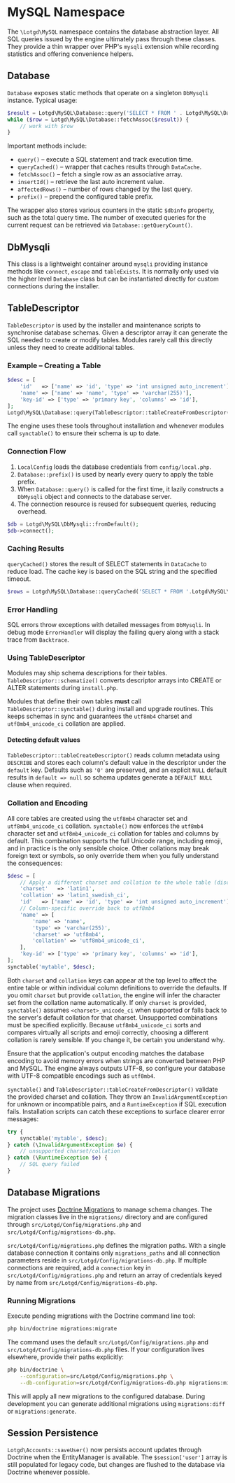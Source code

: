 # MySQL Namespace

The `\Lotgd\MySQL` namespace contains the database abstraction layer.  All SQL queries issued by the engine ultimately pass through these classes.  They provide a thin wrapper over PHP's `mysqli` extension while recording statistics and offering convenience helpers.

## Database

`Database` exposes static methods that operate on a singleton `DbMysqli` instance.  Typical usage:

```php
$result = Lotgd\MySQL\Database::query('SELECT * FROM ' . Lotgd\MySQL\Database::prefix('accounts'));
while ($row = Lotgd\MySQL\Database::fetchAssoc($result)) {
    // work with $row
}
```

Important methods include:

- `query()` – execute a SQL statement and track execution time.
- `queryCached()` – wrapper that caches results through `DataCache`.
- `fetchAssoc()` – fetch a single row as an associative array.
- `insertId()` – retrieve the last auto increment value.
- `affectedRows()` – number of rows changed by the last query.
- `prefix()` – prepend the configured table prefix.

The wrapper also stores various counters in the static `$dbinfo` property, such as the total query time. The number of executed queries for the current request can be retrieved via `Database::getQueryCount()`.

## DbMysqli

This class is a lightweight container around `mysqli` providing instance methods like `connect`, `escape` and `tableExists`.  It is normally only used via the higher level `Database` class but can be instantiated directly for custom connections during the installer.

## TableDescriptor

`TableDescriptor` is used by the installer and maintenance scripts to synchronise database schemas.  Given a descriptor array it can generate the SQL needed to create or modify tables.  Modules rarely call this directly unless they need to create additional tables.

### Example – Creating a Table

```php
$desc = [
    'id'   => ['name' => 'id', 'type' => 'int unsigned auto_increment'],
    'name' => ['name' => 'name', 'type' => 'varchar(255)'],
    'key-id' => ['type' => 'primary key', 'columns' => 'id'],
];
Lotgd\MySQL\Database::query(TableDescriptor::tableCreateFromDescriptor('mytable', $desc));
```

The engine uses these tools throughout installation and whenever modules call `synctable()` to ensure their schema is up to date.

### Connection Flow

1. `LocalConfig` loads the database credentials from `config/local.php`.
2. `Database::prefix()` is used by nearly every query to apply the table prefix.
3. When `Database::query()` is called for the first time, it lazily constructs a `DbMysqli` object and connects to the database server.
4. The connection resource is reused for subsequent queries, reducing overhead.

```php
$db = Lotgd\MySQL\DbMysqli::fromDefault();
$db->connect();
```

### Caching Results

`queryCached()` stores the result of SELECT statements in `DataCache` to reduce load. The cache key is based on the SQL string and the specified timeout.

```php
$rows = Lotgd\MySQL\Database::queryCached('SELECT * FROM '.Lotgd\MySQL\Database::prefix('armor'), 3600);
```

### Error Handling

SQL errors throw exceptions with detailed messages from `DbMysqli`. In debug mode `ErrorHandler` will display the failing query along with a stack trace from `Backtrace`.

### Using TableDescriptor

Modules may ship schema descriptions for their tables. `TableDescriptor::schematize()` converts descriptor arrays into CREATE or ALTER statements during `install.php`.

Modules that define their own tables **must** call `TableDescriptor::synctable()` during install and upgrade routines. This keeps schemas in sync and guarantees the `utf8mb4` charset and `utf8mb4_unicode_ci` collation are applied.

#### Detecting default values

`TableDescriptor::tableCreateDescriptor()` reads column metadata using
`DESCRIBE` and stores each column's default value in the descriptor under the
`default` key. Defaults such as `'0'` are preserved, and an explicit `NULL`
default results in `default => null` so schema updates generate a `DEFAULT NULL`
clause when required.

### Collation and Encoding

All core tables are created using the `utf8mb4` character set and `utf8mb4_unicode_ci` collation.
`synctable()` now enforces the `utf8mb4` character set and
`utf8mb4_unicode_ci` collation for tables and columns by default. This
combination supports the full Unicode range, including emoji, and in
practice is the only sensible choice. Other collations may break foreign
text or symbols, so only override them when you fully understand the
consequences:

```php
$desc = [
    // Apply a different charset and collation to the whole table (discouraged)
    'charset'   => 'latin1',
    'collation' => 'latin1_swedish_ci',
    'id'   => ['name' => 'id', 'type' => 'int unsigned auto_increment'],
    // Column‑specific override back to utf8mb4
    'name' => [
        'name' => 'name',
        'type' => 'varchar(255)',
        'charset' => 'utf8mb4',
        'collation' => 'utf8mb4_unicode_ci',
    ],
    'key-id' => ['type' => 'primary key', 'columns' => 'id'],
];
synctable('mytable', $desc);
```

Both `charset` and `collation` keys can appear at the top level to affect the
entire table or within individual column definitions to override the defaults.
If you omit `charset` but provide `collation`, the engine will infer the
character set from the collation name automatically. If only `charset` is
provided, `synctable()` assumes `<charset>_unicode_ci` when supported or falls
back to the server's default collation for that charset. Unsupported
combinations must be specified explicitly. Because `utf8mb4_unicode_ci` sorts
and compares virtually all scripts and emoji correctly, choosing a different
collation is rarely sensible. If you change it, be certain you understand why.

Ensure that the application's output encoding matches the database encoding to
avoid memory errors when strings are converted between PHP and MySQL. The engine
always outputs UTF-8, so configure your database with UTF-8 compatible encodings
such as `utf8mb4`.

`synctable()` and `TableDescriptor::tableCreateFromDescriptor()` validate the
provided charset and collation. They throw an `InvalidArgumentException` for
unknown or incompatible pairs, and a `RuntimeException` if SQL execution fails.
Installation scripts can catch these exceptions to surface clearer error
messages:

```php
try {
    synctable('mytable', $desc);
} catch (\InvalidArgumentException $e) {
    // unsupported charset/collation
} catch (\RuntimeException $e) {
    // SQL query failed
}
```

## Database Migrations

The project uses [Doctrine Migrations](https://www.doctrine-project.org/projects/migrations.html) to manage schema changes. The migration classes live in the `migrations/` directory and are configured through `src/Lotgd/Config/migrations.php` and `src/Lotgd/Config/migrations-db.php`.

`src/Lotgd/Config/migrations.php` defines the migration paths. With a single database connection it contains only `migrations_paths` and all connection parameters reside in `src/Lotgd/Config/migrations-db.php`. If multiple connections are required, add a `connection` key in `src/Lotgd/Config/migrations.php` and return an array of credentials keyed by name from `src/Lotgd/Config/migrations-db.php`.

### Running Migrations

Execute pending migrations with the Doctrine command line tool:

```bash
php bin/doctrine migrations:migrate
```

The command uses the default `src/Lotgd/Config/migrations.php` and `src/Lotgd/Config/migrations-db.php` files. If your configuration lives elsewhere, provide their paths explicitly:

```bash
php bin/doctrine \
    --configuration=src/Lotgd/Config/migrations.php \
    --db-configuration=src/Lotgd/Config/migrations-db.php migrations:migrate
```

This will apply all new migrations to the configured database. During development you can generate additional migrations using `migrations:diff` or `migrations:generate`.

## Session Persistence

`Lotgd\Accounts::saveUser()` now persists account updates through Doctrine when the
EntityManager is available.  The `$session['user']` array is still populated for
legacy code, but changes are flushed to the database via Doctrine whenever
possible.


